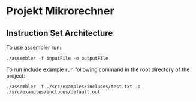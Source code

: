 # Projekt Mikrorechner

## Instruction Set Architecture

To use assembler run:

```
./assembler -f inputFile -o outputFile
```

To run include example run following command in the root directory of the project:

```
./assembler -f ./src/examples/includes/test.txt -o ./src/examples/includes/default.out
```
